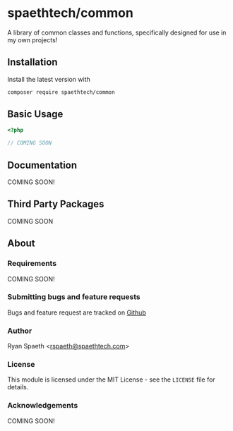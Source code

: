 # spaethtech/common
A library of common classes and functions, specifically designed for use in my own projects!

## Installation
Install the latest version with
```bash
composer require spaethtech/common
```

## Basic Usage
```php
<?php

// COMING SOON
```

## Documentation

COMING SOON!

## Third Party Packages
COMING SOON

## About

### Requirements
COMING SOON!

### Submitting bugs and feature requests
Bugs and feature request are tracked on [Github](https://github.com/spaethtech/common/issues)

### Author
Ryan Spaeth <[rspaeth@spaethtech.com](mailto:rspaeth@spaethtech.com)>

### License
This module is licensed under the MIT License - see the `LICENSE` file for details.

### Acknowledgements
COMING SOON!
